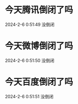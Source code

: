 # 今天腾讯倒闭了吗

2024-2-6 0:51:49 没倒闭

# 今天微博倒闭了吗

2024-2-6 0:51:50 没倒闭

# 今天百度倒闭了吗

2024-2-6 0:51:51 没倒闭


